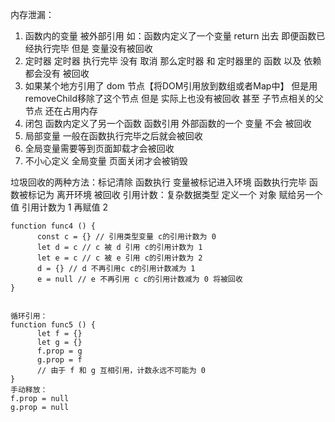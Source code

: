 内存泄漏：
1. 函数内的变量 被外部引用  如：函数内定义了一个变量 return 出去 即便函数已经执行完毕 但是 变量没有被回收
2. 定时器 定时器 执行完毕 没有 取消 那么定时器 和 定时器里的 函数 以及 依赖 都会没有 被回收
3. 如果某个地方引用了 dom 节点【将DOM引用放到数组或者Map中】 但是用 removeChild移除了这个节点 但是 实际上也没有被回收 甚至 子节点相关的父节点 还在占用内存
4. 闭包 函数内定义了另一个函数  函数引用 外部函数的一个 变量 不会 被回收
5. 局部变量 一般在函数执行完毕之后就会被回收 
6. 全局变量需要等到页面卸载才会被回收
7. 不小心定义 全局变量   页面关闭才会被销毁

垃圾回收的两种方法：标记清除  函数执行 变量被标记进入环境 函数执行完毕 函数被标记为 离开环境 被回收 
引用计数：复杂数据类型 定义一个 对象  赋给另一个值 引用计数为 1  再赋值 2 
```
function func4 () {
      const c = {} // 引用类型变量 c的引用计数为 0
      let d = c // c 被 d 引用 c的引用计数为 1
      let e = c // c 被 e 引用 c的引用计数为 2
      d = {} // d 不再引用c c的引用计数减为 1
      e = null // e 不再引用 c c的引用计数减为 0 将被回收
}


循环引用：
function func5 () {
      let f = {}
      let g = {}
      f.prop = g
      g.prop = f
      // 由于 f 和 g 互相引用，计数永远不可能为 0
}
手动释放：
f.prop = null
g.prop = null
```

